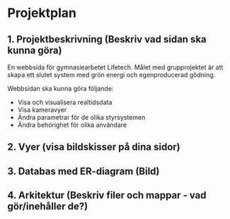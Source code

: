 # Projektplan

## 1. Projektbeskrivning (Beskriv vad sidan ska kunna göra)

En webbsida för gymnasiearbetet Lifetech. Målet med grupprojektet är att skapa ett slutet system med grön energi och egenproducerad gödning.

Webbsidan ska kunna göra följande:
* Visa och visualisera realtidsdata
* Visa kameravyer
* Ändra parametrar för de olika styrsystemen
* Ändra behörighet för olika användare

## 2. Vyer (visa bildskisser på dina sidor)
## 3. Databas med ER-diagram (Bild)
## 4. Arkitektur (Beskriv filer och mappar - vad gör/inehåller de?)
